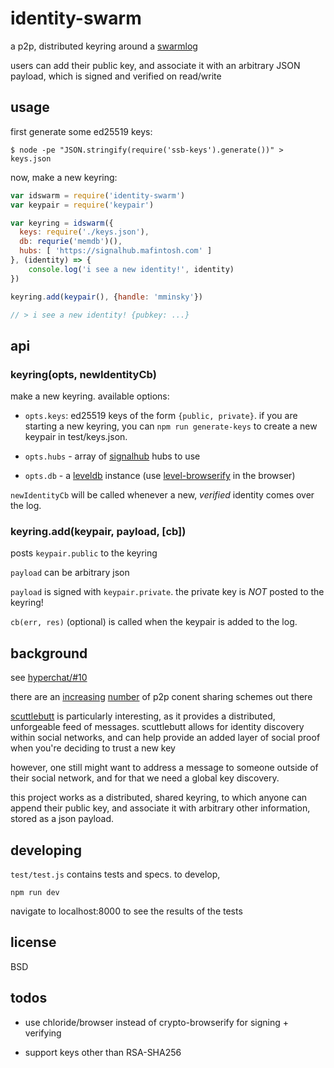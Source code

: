 # identity-swarm

a p2p, distributed keyring around a [swarmlog][0]

users can add their public key, and associate it with an arbitrary JSON payload, which is signed and verified on read/write

## usage

first generate some ed25519 keys:

    $ node -pe "JSON.stringify(require('ssb-keys').generate())" > keys.json

now, make a new keyring: 

```javascript
var idswarm = require('identity-swarm')
var keypair = require('keypair')

var keyring = idswarm({
  keys: require('./keys.json'),
  db: requrie('memdb')(),
  hubs: [ 'https://signalhub.mafintosh.com' ]
}, (identity) => {
	console.log('i see a new identity!', identity)
})

keyring.add(keypair(), {handle: 'mminsky'})

// > i see a new identity! {pubkey: ...}

```

## api

### keyring(opts, newIdentityCb)

make a new keyring. available options:

* `opts.keys`: ed25519 keys of the form `{public, private}`. if you are starting a new keyring, you can `npm run generate-keys` to create a new keypair in test/keys.json.

* `opts.hubs` - array of [signalhub][1] hubs to use

* `opts.db` - a [leveldb][2] instance (use [level-browserify][3] in the browser)

`newIdentityCb` will be called whenever a new, *verified* identity comes over the log.

### keyring.add(keypair, payload, [cb])

posts `keypair.public` to the keyring

`payload` can be arbitrary json

`payload` is signed with `keypair.private`. the private key is *NOT* posted to the keyring!

`cb(err, res)` (optional) is called when the keypair is added to the log.

## background

see [hyperchat/#10](https://github.com/elsehow/hyperchat2/issues/10)

there are an [increasing](https://github.com/moose-team/friends/)
[number](https://github.com/haadcode/orbit) 
of p2p conent sharing schemes out there

[scuttlebutt](https://scuttlebot.io) is particularly interesting, as it provides a distributed, unforgeable feed of messages. scuttlebutt allows for identity discovery within social networks, and can help provide an added layer of social proof when you're deciding to trust a new key 

however, one still might want to address a message to someone outside of their social network, and for that we need a global key discovery.

this project works as a distributed, shared keyring, to which anyone can append their public key, and associate it with arbitrary other information, stored as a json payload.

## developing

`test/test.js` contains tests and specs. to develop,

	npm run dev

navigate to localhost:8000 to see the results of the tests 

## license

BSD


## todos

- use chloride/browser instead of crypto-browserify for signing + verifying

- support keys other than RSA-SHA256


[0]: https://github.com/substack/swarmlog
[1]: https://npmjs.com/package/signalhub
[2]: https://npmjs.com/package/levelup
[3]: https://npmjs.com/package/level-browserify